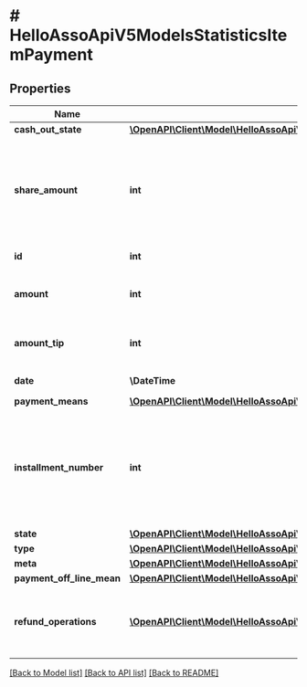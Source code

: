 # # HelloAssoApiV5ModelsStatisticsItemPayment

## Properties

Name | Type | Description | Notes
------------ | ------------- | ------------- | -------------
**cash_out_state** | [**\OpenAPI\Client\Model\HelloAssoApiV5ModelsEnumsPaymentCashOutState**](HelloAssoApiV5ModelsEnumsPaymentCashOutState.md) |  | [optional]
**share_amount** | **int** | Amount of the item and extra options payed on this payment term (in cents) | [optional]
**id** | **int** | The ID of the payment | [optional]
**amount** | **int** | Total Amount of the payment (in cents) | [optional]
**amount_tip** | **int** | Tip Amount of the payment (in cents) | [optional]
**date** | **\DateTime** | Date of the payment | [optional]
**payment_means** | [**\OpenAPI\Client\Model\HelloAssoApiV5ModelsEnumsPaymentMeans**](HelloAssoApiV5ModelsEnumsPaymentMeans.md) |  | [optional]
**installment_number** | **int** | Indicates the payment number (useful in the case of an order comprising payments with installments) | [optional]
**state** | [**\OpenAPI\Client\Model\HelloAssoApiV5ModelsEnumsPaymentState**](HelloAssoApiV5ModelsEnumsPaymentState.md) |  | [optional]
**type** | [**\OpenAPI\Client\Model\HelloAssoApiV5ModelsEnumsPaymentType**](HelloAssoApiV5ModelsEnumsPaymentType.md) |  | [optional]
**meta** | [**\OpenAPI\Client\Model\HelloAssoApiV5ModelsCommonMetaModel**](HelloAssoApiV5ModelsCommonMetaModel.md) |  | [optional]
**payment_off_line_mean** | [**\OpenAPI\Client\Model\HelloAssoApiV5ModelsEnumsPaymentMeans**](HelloAssoApiV5ModelsEnumsPaymentMeans.md) |  | [optional]
**refund_operations** | [**\OpenAPI\Client\Model\HelloAssoApiV5ModelsStatisticsRefundOperationLightModel[]**](HelloAssoApiV5ModelsStatisticsRefundOperationLightModel.md) | The refund operations information for the specific payment. | [optional]

[[Back to Model list]](../../README.md#models) [[Back to API list]](../../README.md#endpoints) [[Back to README]](../../README.md)
